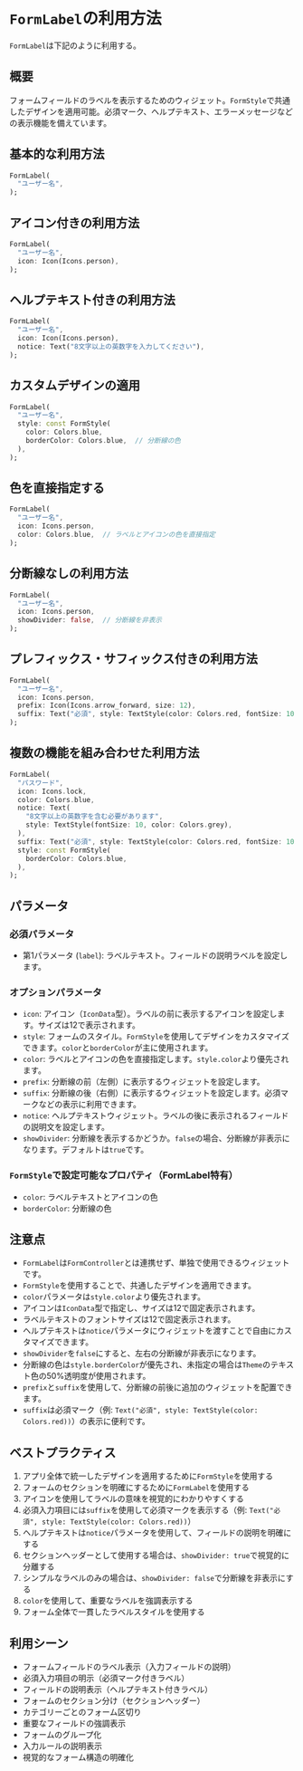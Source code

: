 # `FormLabel`の利用方法

`FormLabel`は下記のように利用する。

## 概要

フォームフィールドのラベルを表示するためのウィジェット。`FormStyle`で共通したデザインを適用可能。必須マーク、ヘルプテキスト、エラーメッセージなどの表示機能を備えています。

## 基本的な利用方法

```dart
FormLabel(
  "ユーザー名",
);
```

## アイコン付きの利用方法

```dart
FormLabel(
  "ユーザー名",
  icon: Icon(Icons.person),
);
```

## ヘルプテキスト付きの利用方法

```dart
FormLabel(
  "ユーザー名",
  icon: Icon(Icons.person),
  notice: Text("8文字以上の英数字を入力してください"),
);
```

## カスタムデザインの適用

```dart
FormLabel(
  "ユーザー名",
  style: const FormStyle(
    color: Colors.blue,
    borderColor: Colors.blue,  // 分断線の色
  ),
);
```

## 色を直接指定する

```dart
FormLabel(
  "ユーザー名",
  icon: Icons.person,
  color: Colors.blue,  // ラベルとアイコンの色を直接指定
);
```

## 分断線なしの利用方法

```dart
FormLabel(
  "ユーザー名",
  icon: Icons.person,
  showDivider: false,  // 分断線を非表示
);
```

## プレフィックス・サフィックス付きの利用方法

```dart
FormLabel(
  "ユーザー名",
  icon: Icons.person,
  prefix: Icon(Icons.arrow_forward, size: 12),
  suffix: Text("必須", style: TextStyle(color: Colors.red, fontSize: 10)),
);
```

## 複数の機能を組み合わせた利用方法

```dart
FormLabel(
  "パスワード",
  icon: Icons.lock,
  color: Colors.blue,
  notice: Text(
    "8文字以上の英数字を含む必要があります",
    style: TextStyle(fontSize: 10, color: Colors.grey),
  ),
  suffix: Text("必須", style: TextStyle(color: Colors.red, fontSize: 10)),
  style: const FormStyle(
    borderColor: Colors.blue,
  ),
);
```

## パラメータ

### 必須パラメータ
- 第1パラメータ (`label`): ラベルテキスト。フィールドの説明ラベルを設定します。

### オプションパラメータ
- `icon`: アイコン（`IconData`型）。ラベルの前に表示するアイコンを設定します。サイズは12で表示されます。
- `style`: フォームのスタイル。`FormStyle`を使用してデザインをカスタマイズできます。`color`と`borderColor`が主に使用されます。
- `color`: ラベルとアイコンの色を直接指定します。`style.color`より優先されます。
- `prefix`: 分断線の前（左側）に表示するウィジェットを設定します。
- `suffix`: 分断線の後（右側）に表示するウィジェットを設定します。必須マークなどの表示に利用できます。
- `notice`: ヘルプテキストウィジェット。ラベルの後に表示されるフィールドの説明文を設定します。
- `showDivider`: 分断線を表示するかどうか。`false`の場合、分断線が非表示になります。デフォルトは`true`です。

### `FormStyle`で設定可能なプロパティ（FormLabel特有）
- `color`: ラベルテキストとアイコンの色
- `borderColor`: 分断線の色

## 注意点

- `FormLabel`は`FormController`とは連携せず、単独で使用できるウィジェットです。
- `FormStyle`を使用することで、共通したデザインを適用できます。
- `color`パラメータは`style.color`より優先されます。
- アイコンは`IconData`型で指定し、サイズは12で固定表示されます。
- ラベルテキストのフォントサイズは12で固定表示されます。
- ヘルプテキストは`notice`パラメータにウィジェットを渡すことで自由にカスタマイズできます。
- `showDivider`を`false`にすると、左右の分断線が非表示になります。
- 分断線の色は`style.borderColor`が優先され、未指定の場合は`Theme`のテキスト色の50%透明度が使用されます。
- `prefix`と`suffix`を使用して、分断線の前後に追加のウィジェットを配置できます。
- `suffix`は必須マーク（例: `Text("必須", style: TextStyle(color: Colors.red))`）の表示に便利です。

## ベストプラクティス

1. アプリ全体で統一したデザインを適用するために`FormStyle`を使用する
2. フォームのセクションを明確にするために`FormLabel`を使用する
3. アイコンを使用してラベルの意味を視覚的にわかりやすくする
4. 必須入力項目には`suffix`を使用して必須マークを表示する（例: `Text("必須", style: TextStyle(color: Colors.red))`）
5. ヘルプテキストは`notice`パラメータを使用して、フィールドの説明を明確にする
6. セクションヘッダーとして使用する場合は、`showDivider: true`で視覚的に分離する
7. シンプルなラベルのみの場合は、`showDivider: false`で分断線を非表示にする
8. `color`を使用して、重要なラベルを強調表示する
9. フォーム全体で一貫したラベルスタイルを使用する

## 利用シーン

- フォームフィールドのラベル表示（入力フィールドの説明）
- 必須入力項目の明示（必須マーク付きラベル）
- フィールドの説明表示（ヘルプテキスト付きラベル）
- フォームのセクション分け（セクションヘッダー）
- カテゴリーごとのフォーム区切り
- 重要なフィールドの強調表示
- フォームのグループ化
- 入力ルールの説明表示
- 視覚的なフォーム構造の明確化
